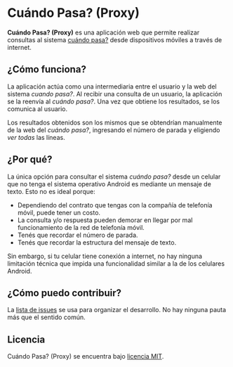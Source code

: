 # Cuándo Pasa? (Proxy)

**Cuándo Pasa? (Proxy)** es una aplicación web que permite realizar consultas al sistema [cuándo pasa?](http://cuandopasa.efibus.com.ar/) desde dispositivos móviles a través de internet.


## ¿Cómo funciona?

La aplicación actúa como una intermediaria entre el usuario y la web del sistema _cuando pasa?_. Al recibir una consulta de un usuario, la aplicación se la reenvía al _cuándo pasa?_. Una vez que obtiene los resultados, se los comunica al usuario.

Los resultados obtenidos son los mismos que se obtendrían manualmente de la web del _cuándo pasa?_, ingresando el número de parada y eligiendo _ver todas_ las líneas.


## ¿Por qué?

La única opción para consultar el sistema _cuándo pasa?_ desde un celular que no tenga el sistema operativo Android es mediante un mensaje de texto. Esto no es ideal porque: 
- Dependiendo del contrato que tengas con la compañía de telefonía móvil, puede tener un costo.
- La consulta y/o respuesta pueden demorar en llegar por mal funcionamiento de la red de telefonía móvil.
- Tenés que recordar el número de parada.
- Tenés que recordar la estructura del mensaje de texto.

Sin embargo, si tu celular tiene conexión a internet, no hay ninguna limitación técnica que impida una funcionalidad similar a la de los celulares Android.


## ¿Cómo puedo contribuir?

La [lista de issues](https://github.com/ohhgabriel/cuando_pasa-proxy/issues) se usa para organizar el desarrollo. No hay ninguna pauta más que el sentido común.


## Licencia

Cuándo Pasa? (Proxy) se encuentra bajo [licencia MIT](https://github.com/ohhgabriel/cuando_pasa-proxy/blob/master/LICENSE).
